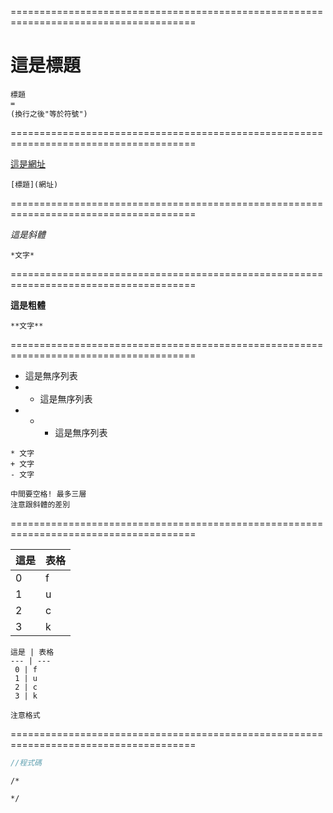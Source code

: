 ======================================================================================

這是標題
=

```
標題
=
(換行之後"等於符號")
```

======================================================================================

[這是網址](https://www.youtube.com/watch?v=dQw4w9WgXcQ)

```
[標題](網址)
```

======================================================================================

*這是斜體*

```
*文字*
```

======================================================================================

**這是粗體**

```
**文字**
```

======================================================================================

* 這是無序列表
* * 這是無序列表
* * * 這是無序列表

```
* 文字
+ 文字
- 文字

中間要空格! 最多三層
注意跟斜體的差別
```

======================================================================================

這是 | 表格 
--- | ---
 0 | f 
 1 | u
 2 | c
 3 | k

```
這是 | 表格 
--- | ---
 0 | f 
 1 | u
 2 | c
 3 | k
 
注意格式
```

======================================================================================

```cpp
//程式碼
```

```
/*
```
```
*/
```
